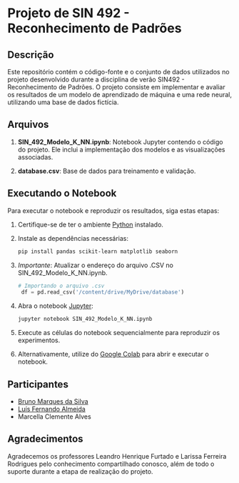 # Projeto de SIN 492 - Reconhecimento de Padrões

## Descrição

Este repositório contém o código-fonte e o conjunto de dados utilizados no projeto desenvolvido durante a disciplina de verão SIN492 - Reconhecimento de Padrões.
O projeto consiste em implementar e avaliar os resultados de um modelo de aprendizado de máquina e uma rede neural, utilizando uma base de dados fictícia.

## Arquivos

1. **SIN_492_Modelo_K_NN.ipynb**: Notebook Jupyter contendo o código do projeto. Ele inclui a implementação dos modelos e as visualizações associadas.

2. **database.csv**: Base de dados para treinamento e validação.

## Executando o Notebook

Para executar o notebook e reproduzir os resultados, siga estas etapas:

1. Certifique-se de ter o ambiente [Python](https://www.python.org/downloads/) instalado.
2. Instale as dependências necessárias:

    ```bash
    pip install pandas scikit-learn matplotlib seaborn
    ```
3. *Importante*: Atualizar o endereço do arquivo .CSV no SIN_492_Modelo_K_NN.ipynb.

   ```python
   # Importando o arquivo .csv
    df = pd.read_csv('/content/drive/MyDrive/database')
   ```

4. Abra o notebook [Jupyter](https://jupyter.org/install):

    ```bash
    jupyter notebook SIN_492_Modelo_K_NN.ipynb
    ```
5. Execute as células do notebook sequencialmente para reproduzir os experimentos.
6. Alternativamente, utilize do [Google Colab](https://colab.research.google.com/drive/1rVy1FoXvQ4SFXKURmhgTbU_aw0MdGI65?usp=sharing) para abrir e executar o notebook.

## Participantes

- [Bruno Marques da Silva](https://github.com/BrunoMarques416)
- [Luís Fernando Almeida](https://github.com/luissaster)
- Marcella Clemente Alves

## Agradecimentos

Agradecemos os professores Leandro Henrique Furtado e Larissa Ferreira Rodrigues pelo conhecimento compartilhado conosco, além de todo o suporte durante a etapa de realização do projeto.
